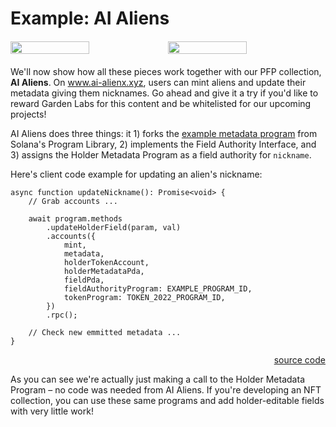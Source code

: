 # Example: AI Aliens

<div style="margin-top: 20px; margin-bottom: 20px;">
    <div style="display: flex;">
        <img src="/13.png" width="50%" />
        <img src="/76.png" width="50%" />
    </div>
    <!-- <div style="display: flex;">
        <img src="/67.png" width="50%" />
        <img src="/37.png" width="50%" />
    </div> -->
</div>

We'll now show how all these pieces work together with our PFP collection, **AI Aliens**. On <a href="https://www.ai-aliens.xyz/" target="blank">www.ai-alienx.xyz</a>, users can mint aliens and update their metadata giving them nicknames. Go ahead and give it a try if you'd like to reward Garden Labs for this content and be whitelisted for our upcoming projects!

AI Aliens does three things: it 1) forks the <a href="https://github.com/solana-labs/solana-program-library/tree/master/token-metadata/example" target="blank">example metadata program</a> from Solana's Program Library, 2) implements the Field Authority Interface, and 3) assigns the Holder Metadata Program as a field authority for `nickname`.

Here's client code example for updating an alien's nickname:

```
async function updateNickname(): Promise<void> {
    // Grab accounts ...

    await program.methods
        .updateHolderField(param, val)
        .accounts({
            mint,
            metadata,
            holderTokenAccount,
            holderMetadataPda,
            fieldPda,
            fieldAuthorityProgram: EXAMPLE_PROGRAM_ID,
            tokenProgram: TOKEN_2022_PROGRAM_ID,
        })
        .rpc();

    // Check new emmitted metadata ...
}
```

<div style="text-align: right">
    <a href="https://github.com/garden-labs/holder-metadata/blob/2293bb41989b0d69e127df51ee540949b6f6d259/tests/ai-aliens.ts#L259" target="blank">source code</a>
</div>

As you can see we're actually just making a call to the Holder Metadata Program – no code was needed from AI Aliens. If you're developing an NFT collection, you can use these same programs and add holder-editable fields with very little work!
